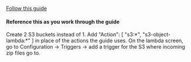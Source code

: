 <a href="https://docs.aws.amazon.com/lambda/latest/dg/with-s3-example.html">Follow this guide</a>
<h4>Reference this as you work through the guide</h4>
Create 2 S3 buckets instead of 1.
Add 
            "Action": [
              "s3:*",
              "s3-object-lambda:*"
            ]
 in place of the actions the guide uses.
On the lambda screen, go to Configuration -> Triggers -> add a trigger for the S3 where incoming zip files go to.
